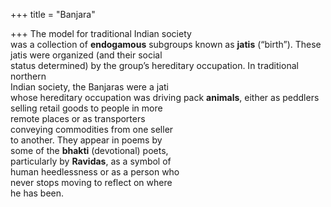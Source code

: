+++
title = "Banjara"

+++
The model for traditional Indian society  
was a collection of **endogamous** subgroups known as **jatis** (“birth”). These  
jatis were organized (and their social  
status determined) by the group’s hereditary occupation. In traditional northern  
Indian society, the Banjaras were a jati  
whose hereditary occupation was driving pack **animals**, either as peddlers  
selling retail goods to people in more  
remote places or as transporters  
conveying commodities from one seller  
to another. They appear in poems by  
some of the **bhakti** (devotional) poets,  
particularly by **Ravidas**, as a symbol of  
human heedlessness or as a person who  
never stops moving to reflect on where  
he has been.